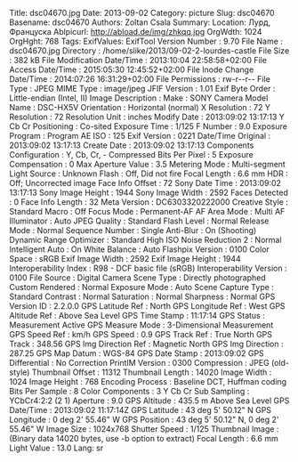 Title: dsc04670.jpg
Date: 2013-09-02
Category: picture
Slug: dsc04670
Basename: dsc04670
Authors: Zoltan Csala
Summary:
Location: Лурд, Француска
Ablpicurl: http://abload.de/img/zhkqq.jpg
OrgWdth: 1024
OrgHght: 768
Tags:
ExifValues: ExifTool Version Number : 9.70
            File Name : dsc04670.jpg
            Directory : /home/slike/2013/09-02-2-lourdes-castle
            File Size : 382 kB
            File Modification Date/Time : 2013:10:04 22:58:58+02:00
            File Access Date/Time : 2015:05:30 12:45:52+02:00
            File Inode Change Date/Time : 2014:07:26 16:31:29+02:00
            File Permissions : rw-r--r--
            File Type : JPEG
            MIME Type : image/jpeg
            JFIF Version : 1.01
            Exif Byte Order : Little-endian (Intel, II)
            Image Description :
            Make : SONY
            Camera Model Name : DSC-HX5V
            Orientation : Horizontal (normal)
            X Resolution : 72
            Y Resolution : 72
            Resolution Unit : inches
            Modify Date : 2013:09:02 13:17:13
            Y Cb Cr Positioning : Co-sited
            Exposure Time : 1/125
            F Number : 9.0
            Exposure Program : Program AE
            ISO : 125
            Exif Version : 0221
            Date/Time Original : 2013:09:02 13:17:13
            Create Date : 2013:09:02 13:17:13
            Components Configuration : Y, Cb, Cr, -
            Compressed Bits Per Pixel : 5
            Exposure Compensation : 0
            Max Aperture Value : 3.5
            Metering Mode : Multi-segment
            Light Source : Unknown
            Flash : Off, Did not fire
            Focal Length : 6.6 mm
            HDR : Off; Uncorrected image
            Face Info Offset : 72
            Sony Date Time : 2013:09:02 13:17:13
            Sony Image Height : 1944
            Sony Image Width : 2592
            Faces Detected : 0
            Face Info Length : 32
            Meta Version : DC6303320222000
            Creative Style : Standard
            Macro : Off
            Focus Mode : Permanent-AF
            AF Area Mode : Multi
            AF Illuminator : Auto
            JPEG Quality : Standard
            Flash Level : Normal
            Release Mode : Normal
            Sequence Number : Single
            Anti-Blur : On (Shooting)
            Dynamic Range Optimizer : Standard
            High ISO Noise Reduction 2 : Normal
            Intelligent Auto : On
            White Balance : Auto
            Flashpix Version : 0100
            Color Space : sRGB
            Exif Image Width : 2592
            Exif Image Height : 1944
            Interoperability Index : R98 - DCF basic file (sRGB)
            Interoperability Version : 0100
            File Source : Digital Camera
            Scene Type : Directly photographed
            Custom Rendered : Normal
            Exposure Mode : Auto
            Scene Capture Type : Standard
            Contrast : Normal
            Saturation : Normal
            Sharpness : Normal
            GPS Version ID : 2.2.0.0
            GPS Latitude Ref : North
            GPS Longitude Ref : West
            GPS Altitude Ref : Above Sea Level
            GPS Time Stamp : 11:17:14
            GPS Status : Measurement Active
            GPS Measure Mode : 3-Dimensional Measurement
            GPS Speed Ref : km/h
            GPS Speed : 0.9
            GPS Track Ref : True North
            GPS Track : 348.56
            GPS Img Direction Ref : Magnetic North
            GPS Img Direction : 287.25
            GPS Map Datum : WGS-84
            GPS Date Stamp : 2013:09:02
            GPS Differential : No Correction
            PrintIM Version : 0300
            Compression : JPEG (old-style)
            Thumbnail Offset : 11312
            Thumbnail Length : 14020
            Image Width : 1024
            Image Height : 768
            Encoding Process : Baseline DCT, Huffman coding
            Bits Per Sample : 8
            Color Components : 3
            Y Cb Cr Sub Sampling : YCbCr4:2:2 (2 1)
            Aperture : 9.0
            GPS Altitude : 435.5 m Above Sea Level
            GPS Date/Time : 2013:09:02 11:17:14Z
            GPS Latitude : 43 deg 5' 50.12" N
            GPS Longitude : 0 deg 2' 55.46" W
            GPS Position : 43 deg 5' 50.12" N, 0 deg 2' 55.46" W
            Image Size : 1024x768
            Shutter Speed : 1/125
            Thumbnail Image : (Binary data 14020 bytes, use -b option to extract)
            Focal Length : 6.6 mm
            Light Value : 13.0
Lang: sr

